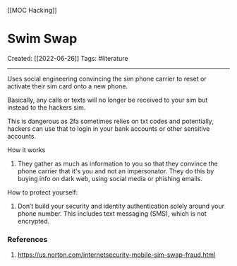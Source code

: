 [[MOC Hacking]]

# Swim Swap
Created:  [[2022-06-26]]
Tags: #literature  

---
Uses social engineering convincing the sim phone carrier to reset or activate their sim card onto a new phone.

Basically, any calls or texts will no longer be received to your sim but instead to the hackers sim. 

This is dangerous as 2fa sometimes relies on txt codes and potentially, hackers can use that to login in your bank accounts or other sensitive accounts.


How it works
1. They gather as much as information to you so that they convince the phone carrier that it's you and not an impersonator. They do this by buying info on dark web, using social media or phishing emails.


How to protect yourself:
1. Don’t build your security and identity authentication solely around your phone number. This includes text messaging (SMS), which is not encrypted.













### References
1. https://us.norton.com/internetsecurity-mobile-sim-swap-fraud.html